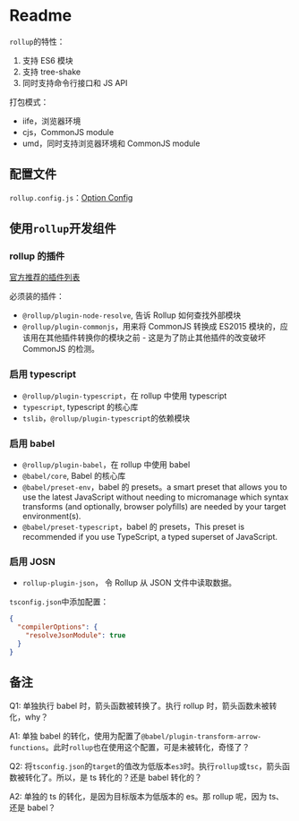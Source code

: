 # Readme

`rollup`的特性：

1. 支持 ES6 模块
2. 支持 tree-shake
3. 同时支持命令行接口和 JS API

打包模式：

- iife，浏览器环境
- cjs，CommonJS module
- umd，同时支持浏览器环境和 CommonJS module

## 配置文件

`rollup.config.js`：[Option Config](https://www.rollupjs.com/guide/command-line-reference)

## 使用`rollup`开发组件

### rollup 的插件

[官方推荐的插件列表](https://github.com/rollup/awesome)

必须装的插件：

- `@rollup/plugin-node-resolve`, 告诉 Rollup 如何查找外部模块
- `@rollup/plugin-commonjs`，用来将 CommonJS 转换成 ES2015 模块的，应该用在其他插件转换你的模块之前 - 这是为了防止其他插件的改变破坏 CommonJS 的检测。

### 启用 typescript

- `@rollup/plugin-typescript`，在 rollup 中使用 typescript
- `typescript`, typescript 的核心库
- `tslib`，`@rollup/plugin-typescript`的依赖模块

### 启用 babel

- `@rollup/plugin-babel`，在 rollup 中使用 babel
- `@babel/core`, Babel 的核心库
- `@babel/preset-env`，babel 的 presets。a smart preset that allows you to use the latest JavaScript without needing to micromanage which syntax transforms (and optionally, browser polyfills) are needed by your target environment(s).
- `@babel/preset-typescript`，babel 的 presets，This preset is recommended if you use TypeScript, a typed superset of JavaScript.

### 启用 JOSN

- `rollup-plugin-json`， 令 Rollup 从 JSON 文件中读取数据。

`tsconfig.json`中添加配置：

```json
{
  "compilerOptions": {
    "resolveJsonModule": true
  }
}
```

## 备注

Q1: 单独执行 babel 时，箭头函数被转换了。执行 rollup 时，箭头函数未被转化，why？

A1: 单独 babel 的转化，使用为配置了`@babel/plugin-transform-arrow-functions`。此时`rollup`也在使用这个配置，可是未被转化，奇怪了？

Q2: 将`tsconfig.json`的`target`的值改为低版本`es3`时。执行`rollup`或`tsc`，箭头函数被转化了。所以，是 ts 转化的？还是 babel 转化的？

A2: 单独的 ts 的转化，是因为目标版本为低版本的 es。那 rollup 呢，因为 ts、还是 babel？
